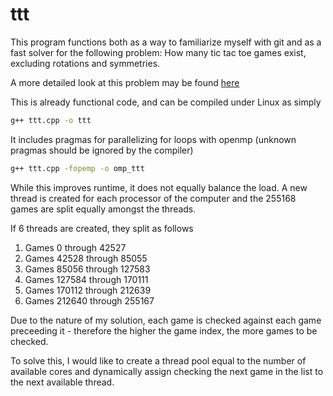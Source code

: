 ttt
===

This program functions both as a way to familiarize myself with git and as a fast solver for the following problem:
How many tic tac toe games exist, excluding rotations and symmetries.

A more detailed look at this problem may be found [here][1]


This is already functional code, and can be compiled under Linux as simply

```bash
g++ ttt.cpp -o ttt
```

It includes pragmas for parallelizing for loops with openmp (unknown pragmas should be ignored by the compiler)

```bash
g++ ttt.cpp -fopemp -o omp_ttt
```

While this improves runtime, it does not equally balance the load.  A new thread is created for each processor of the computer and the 255168 games are split equally amongst the threads.

If 6 threads are created, they split as follows

1. Games 0 through 42527
2. Games 42528 through 85055
3. Games 85056 through 127583
4. Games 127584 through 170111
5. Games 170112 through 212639
6. Games 212640 through 255167

Due to the nature of my solution, each game is checked against each game preceeding it - therefore the higher the game index, the more games to be checked.

To solve this, I would like to create a thread pool equal to the number of available cores and dynamically assign checking the next game in the list to the next available thread.

[1]: http://web.archive.org/web/20131030192316/http://www.mathrec.org/old/2002jan/solutions.html
